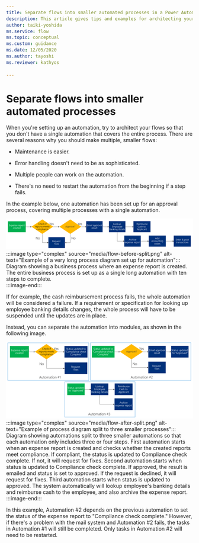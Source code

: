 ```yaml
---
title: Separate flows into smaller automated processes in a Power Automate project | Microsoft Docs
description: This article gives tips and examples for architecting your flows into smaller, separate automated processes. 
author: taiki-yoshida
ms.service: flow
ms.topic: conceptual
ms.custom: guidance
ms.date: 12/05/2020
ms.author: tayoshi
ms.reviewer: kathyos

---
```


# Separate flows into smaller automated processes

When you're setting up an automation, try to architect your flows so that you
don't have a single automation that covers the entire process. There are several reasons why you should make multiple, smaller flows:

- Maintenance is easier.

- Error handling doesn't need to be as sophisticated.

- Multiple people can work on the automation.

- There's no need to restart the automation from the beginning if a step fails.

In the example below, one automation has been set up for an approval process, covering multiple
processes with a single automation.<!--note from editor: Needs more descriptive alt text. --><!--tayoshi: Have fixed the alt text and descriptions-->

![Example of a very long process diagram set up for automation](media/flow-before-split.png "Example of a very long process diagram set up for automation")
:::image type="complex" source="media/flow-before-split.png" alt-text="Example of a very long process diagram set up for automation":::
   Diagram showing a business process where an expense report is created. The entire business process is set up as a single long automation with ten steps to complete.  
:::image-end:::

If for example, the cash reimbursement process fails, the whole automation will
be considered a failure. If a requirement or specification for looking up employee
banking details changes, the whole process will have to be suspended until the updates are in place.

Instead, you can separate the automation into modules, as shown in the following image.<!--note from editor: Needs more descriptive alt text. --><!--tayoshi: Have fixed the alt text and descriptions-->

![Example of process diagram split to three smaller processes](media/flow-after-split.png "Example of process diagram split to three smaller processes")
:::image type="complex" source="media/flow-after-split.png" alt-text="Example of process diagram split to three smaller processes":::
   Diagram showing automations split to three smaller automations so that each automation only includes three or four steps. First automation starts when an expense report is created and checks whether the created reports meet compliance. If compliant, the status is updated to Compliance check complete. If not, it will request for fixes.
   Second automation starts when status is updated to Compliance check complete. If approved, the result is emailed and status is set to approved. If the request is declined, it will request for fixes. Third automation starts when status is updated to approved. The system automatically will lookup employee's banking details and reimburse cash to the employee, and also archive the expense report.
:::image-end:::

In this example, Automation \#2 depends on the previous automation to
set the status of the expense report to "Compliance
check complete." However, if there's a problem with the mail system and
Automation \#2 fails, the tasks in Automation \#1 will still be completed. Only tasks in Automation \#2 will need to be restarted.
